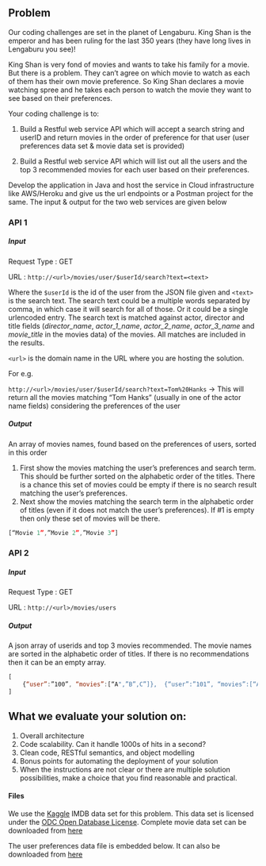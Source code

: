 ## Problem

Our coding challenges are set in the planet of Lengaburu. King Shan is the emperor and has been ruling for the last 350 years (they have long lives in Lengaburu you see)!

King Shan is very fond of movies and wants to take his family for a movie. But there is a problem. They can’t agree on which movie to watch as each of them has their own movie preference. So King Shan declares a movie watching spree and he takes each person to watch the movie they want to see based on their preferences. 

Your coding challenge is to: 

1. Build a Restful web service API which will accept a search string and userID and return movies in the order of preference for that user (user preferences data set & movie data set is provided)

2. Build a Restful web service API which will list out all the users and the top 3 recommended movies for each user based on their preferences.

Develop the application in Java and host the service in Cloud infrastructure like AWS/Heroku and give us the url endpoints or a Postman project for the same. The input & output for the two web services are given below


### API 1

##### Input 

Request Type : GET

URL : `http://<url>/movies/user/$userId/search?text=<text>`


Where the `$userId` is the id of the user from the JSON file given and `<text>`  is the search text. The search text could be a multiple words separated by comma, in which case it will search for all of those. Or it could be a single urlencoded entry. The search text is matched against actor, director and title fields (*director_name*, *actor_1_name*, *actor_2_name*, *actor_3_name* and *movie_title* in the movies data) of the movies. All matches are included in the results. 

`<url>` is the domain name in the URL where you are hosting the solution.



For e.g. 

`http://<url>/movies/user/$userId/search?text=Tom%20Hanks`  ->  This will return all the movies matching “Tom Hanks” (usually in one of the actor name fields) considering the preferences of the user


##### Output	

An array of movies names, found based on the preferences of users, sorted in this order

1. First show the movies matching the user’s preferences and search term. This should be further sorted on the alphabetic order of the titles. There is a chance this set of movies could be empty if there is no search result matching the user’s preferences.
2. Next show the movies matching the search term in the alphabetic order of titles (even if it does not match the user’s preferences). If #1 is empty then only these set of movies will be there. 

```javascript
[“Movie 1”,”Movie 2”,”Movie 3”]
```

### API 2

##### Input 

Request Type : GET

URL : `http://<url>/movies/users`


##### Output

A json array of userids and top 3 movies recommended. The movie names are sorted in the alphabetic order of titles. If there is no recommendations then it can be an empty array.


```javascript
[
	{“user”:”100”, “movies”:[“A",”B”,C”]}, 	{“user”:”101”, “movies”:[“A",”D”,C”]},{“user”:”102”, “movies”:[“A",”D”,C”]},{“user”:”103”, “movies”:[“A",”D”,C”]},{“user”:”104”, “movies”:[“A",”D”,C”]},{“user”:”105”, “movies”:[“A",”D”,C”]}
]
```


## What we evaluate your solution on:

1. Overall architecture 
2. Code scalability. Can it handle 1000s of hits in a second?
3. Clean code, RESTful semantics, and object modelling 
4. Bonus points for automating the deployment of your solution
5. When the instructions are not clear or there are multiple solution possibilities, make a choice that you find reasonable and practical.


#### Files

We use the [Kaggle](www.kaggle.com) IMDB data set for this problem. This data set is licensed under the [ODC Open Database License](https://opendatacommons.org/licenses/odbl/summary/). Complete movie data set can be downloaded from [here](https://www.kaggle.com/deepmatrix/imdb-5000-movie-dataset/downloads/imdb-5000-movie-dataset.zip)

The user preferences data file is embedded below. It can also be downloaded from [here](https://gist.github.com/dhanush/9409f9afe2d15956dd508d95b933726f)

<script src="https://gist.github.com/dhanush/9409f9afe2d15956dd508d95b933726f.js"></script>
